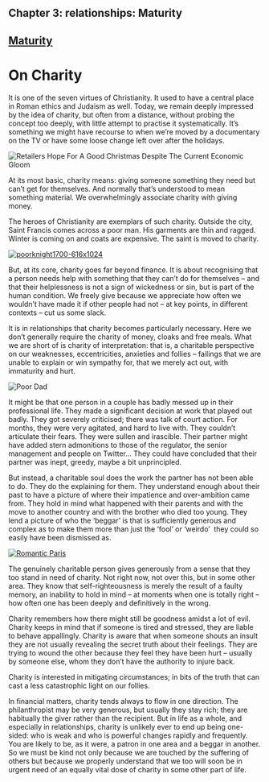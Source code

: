 Chapter  3: relationships: Maturity
----------------------------------

[Maturity](../category/relationships/maturity/index.html)
---------------------------------------------------------

On Charity
==========

It is one of the seven virtues of Christianity. It used to have a central place in Roman ethics and Judaism as well. Today, we remain deeply impressed by the idea of charity, but often from a distance, without probing the concept too deeply, with little attempt to practise it systematically. It’s something we might have recourse to when we’re moved by a documentary on the TV or have some loose change left over after the holidays.

![Retailers Hope For A Good Christmas Despite The Current Economic Gloom](http://i1.wp.com/www.thebookoflife.org/wp-content/uploads/2014/09/timetogive.jpg)

<span class="s1">At its most basic, charity means: giving someone something they need but can’t get for themselves. And normally that’s understood to mean something material. We overwhelmingly associate charity with giving money.</span>

The heroes of Christianity are exemplars of such charity. Outside the city, Saint Francis comes across a poor man. His garments are thin and ragged. Winter is coming on and coats are expensive. The saint is moved to charity.

[![poorknight1700-616x1024](http://i2.wp.com/www.thebookoflife.org/wp-content/uploads/2014/10/poorknight1700-616x1024.jpg?resize=635%2C511)](http://i2.wp.com/www.thebookoflife.org/wp-content/uploads/2014/10/poorknight1700-616x1024.jpg)

<span class="s1">But, at its core, charity goes far beyond finance. It is about recognising that a person needs help with something that they can’t do for themselves – and that their helplessness is not a sign of wickedness or sin, but is part of the human condition. We freely give because we appreciate how often we wouldn’t have made it if other people had not – at key points, in different contexts – cut us some slack.</span>

<span class="s1">It is in relationships that charity becomes particularly necessary. Here we don’t generally require the charity of money, cloaks and free meals. What we are short of is charity of interpretation: that is, a charitable perspective on our weaknesses, eccentricities, anxieties and follies – failings that we are unable to explain or win sympathy for, that we merely act out, with immaturity and hurt.</span>

![Poor Dad](http://i1.wp.com/www.thebookoflife.org/wp-content/uploads/2014/09/sweat.jpg)

<span class="s1">It might be that one person in a couple has badly messed up in their professional life. They made a significant decision at work that played out badly. They got severely criticised; there was talk of court action. For months, they were very agitated, and hard to live with. They couldn’t articulate their fears. They were sullen and irascible. Their partner might have added stern admonitions to those of the regulator, the senior management and people on Twitter… They could have concluded that their partner was inept, greedy, maybe a bit unprincipled.</span>

<span class="s1">But instead, a charitable soul does the work the partner has not been able to do. They do the explaining for them. They understand enough about their past to have a picture of where their impatience and over-ambition came from. They hold in mind what happened with their parents and with the move to another country and with the brother who died too young. They lend a picture of who the ‘beggar’ is that is sufficiently generous and complex as to make them more than just the ‘fool’ or ‘weirdo’  they could so easily have been dismissed as.</span>

[![Romantic Paris](http://i1.wp.com/www.thebookoflife.org/wp-content/uploads/2014/10/hug1.jpg?resize=635%2C355)](http://i2.wp.com/www.thebookoflife.org/wp-content/uploads/2014/10/hug1.jpg)

<span class="s1">The genuinely charitable person gives generously from a sense that they too stand in need of charity. Not right now, not over this, but in some other area. They know that self-righteousness is merely the result of a faulty memory, an inability to hold in mind – at moments when one is totally right – how often one has been deeply and definitively in the wrong.</span>

<span class="s1">Charity remembers how there might still be goodness amidst a lot of evil. Charity keeps in mind that if someone is tired and stressed, they are liable to behave appallingly. Charity is aware that when someone shouts an insult they are not usually revealing the secret truth about their feelings. They are trying to wound the other because they feel they have been hurt – usually by someone else, whom they don’t have the authority to injure back.</span>

Charity is interested in mitigating circumstances; in bits of the truth that can cast a less catastrophic light on our follies.

<span class="s1">In financial matters, charity tends always to flow in one direction. The philanthropist may be very generous, but usually they stay rich; they are habitually the giver rather than the recipient. But in life as a whole, and especially in relationships, charity is unlikely ever to end up being one-sided: who is weak and who is powerful changes rapidly and frequently. You are likely to be, as it were, a patron in one area and a beggar in another. So we must be kind not only because we are touched by the suffering of others but because we properly understand that we too will soon be in urgent need of an equally vital dose of charity in some other part of life.</span>

